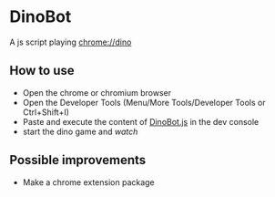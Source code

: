 # DinoBot
A js script playing [chrome://dino](chrome://dino)

## How to use
- Open the chrome or chromium browser
- Open the Developer Tools (Menu/More Tools/Developer Tools or Ctrl+Shift+I)
- Paste and execute the content of [DinoBot.js](DinoBot.js) in the dev console
- start the dino game and _watch_

## Possible improvements
- Make a chrome extension package
